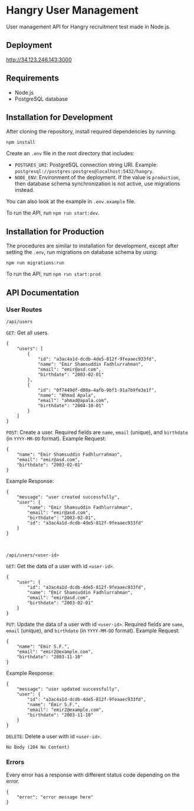 # Hangry User Management
User management API for Hangry recruitment test made in Node.js.

## Deployment
http://34.123.246.143:3000

## Requirements
- Node.js
- PostgreSQL database

## Installation for Development
After cloning the repository, install required dependencies by running:
```
npm install
```

Create an `.env` file in the root directory that includes:
- `POSTGRES_URI`: PostgreSQL connection string URI. Example: `postgresql://postgres:postgres@localhost:5432/hangry`.
- `NODE_ENV`: Environment of the deployment. If the value is `production`, then database schema synchronization is not active, use migrations instead.

You can also look at the example in `.env.example` file.

To run the API, run `npm run start:dev`.

## Installation for Production
The procedures are similar to installation for development, except after setting the `.env`, run migrations on database schema by using:
```
npm run migrations:run
```

To run the API, run `npm run start:prod`

## API Documentation
### User Routes
`/api/users`

`GET`: Get all users.
```
{
    "users": [
        {
            "id": "a3ac4a1d-dcdb-4de5-812f-9feaaec933fd",
            "name": "Emir Shamsuddin Fadhlurrahman",
            "email": "emir@asd.com",
            "birthdate": "2003-02-01"
        },
        {
            "id": "0f7449df-d88a-4afb-9bf1-91a7b9fe3e1f",
            "name": "Ahmad Apala",
            "email": "ahmad@apala.com",
            "birthdate": "2004-10-01"
        }
    ]
}
```

`POST`: Create a user. Required fields are `name`, `email` (unique), and `birthdate` (in `YYYY-MM-DD` format).
Example Request:
```
{
    "name": "Emir Shamsuddin Fadhlurrahman",
    "email": "emir@asd.com",
    "birthdate": "2003-02-01"
}
```
Example Response:
```
{
    "message": "user created successfully",
    "user": {
        "name": "Emir Shamsuddin Fadhlurrahman",
        "email": "emir@asd.com",
        "birthdate": "2003-02-01",
        "id": "a3ac4a1d-dcdb-4de5-812f-9feaaec933fd"
    }
}
```

<br/>

`/api/users/<user-id>`

`GET`: Get the data of a user with id `<user-id>`.
```
{
    "user": {
        "id": "a3ac4a1d-dcdb-4de5-812f-9feaaec933fd",
        "name": "Emir Shamsuddin Fadhlurrahman",
        "email": "emir@asd.com",
        "birthdate": "2003-02-01"
    }
}
```

`PUT`: Update the data of a user with id `<user-id>`. Required fields are `name`, `email` (unique), and `birthdate` (in `YYYY-MM-DD` format).
Example Request:
```
{
    "name": "Emir S.F.",
    "email": "emir2@example.com",
    "birthdate": "2003-11-10"
}
```
Example Response:
```
{
    "message": "user updated successfully",
    "user": {
        "id": "a3ac4a1d-dcdb-4de5-812f-9feaaec933fd",
        "name": "Emir S.F.",
        "email": "emir2@example.com",
        "birthdate": "2003-11-10"
    }
}
```

`DELETE`: Delete a user with id `<user-id>`.
```
No Body (204 No Content)
```

### Errors
Every error has a response with different status code depending on the error.
```
{
    "error": "error message here"
}
```
